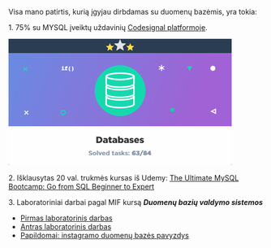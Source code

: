 Visa mano patirtis, kurią įgyjau dirbdamas su duomenų bazėmis, yra tokia:

1\. 75\% su MYSQL įveiktų uždavinių [Codesignal platformoje](https://codesignal.com/).

![](codesignal_dbvs.PNG)

2\. Išklausytas 20 val. trukmės kursas iš Udemy: [The Ultimate MySQL Bootcamp: Go from SQL Beginner to Expert](https://www.udemy.com/course/the-ultimate-mysql-bootcamp-go-from-sql-beginner-to-expert/)

3\. Laboratoriniai darbai pagal MIF kursą ***Duomenų bazių valdymo sistemos***

* [Pirmas laboratorinis darbas](https://nbviewer.jupyter.org/github/loijord/DBVS/blob/master/DBVS1.ipynb)
* [Antras laboratorinis darbas](https://nbviewer.jupyter.org/github/loijord/DBVS/blob/master/DBVS2.ipynb)
* [Papildomai: instagramo duomenų bazės pavyzdys](https://nbviewer.jupyter.org/github/loijord/DBVS/blob/master/DBVS3.ipynb)
